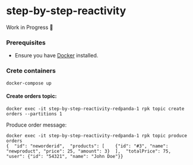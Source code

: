 # step-by-step-reactivity

Work in Progress 🚧

### Prerequisites
- Ensure you have [Docker](https://www.docker.com/) installed.

### Crete containers 

```cli
docker-compose up
```

#### Create orders topic:

```cli
docker exec -it step-by-step-reactivity-redpanda-1 rpk topic create orders --partitions 1
```

Produce order message:
```cli
docker exec -it step-by-step-reactivity-redpanda-1 rpk topic produce orders
{  "id": "neworderid",  "products": [    {"id": "#3", "name": "newproduct", "price": 25, "amount": 3}  ],  "totalPrice": 75,  "user": {"id": "54321", "name": "John Doe"}}
```
